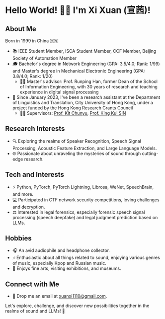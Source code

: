 # Hello World! 👋🏻 I'm Xi Xuan (宣茜)! 

## About Me
Born in 1999 in China 🇨🇳

- 📚 IEEE Student Member, ISCA Student Member, CCF Member, Beijing Society of Automation Member
- 🎓 Bachelor's degree in Network Engineering (GPA: 3.5/4.0; Rank: 1/99) and Master's degree in Mechanical Electronic Engineering (GPA: 3.8/4.0; Rank: 1/20)
  - 👨‍🏫 Master's advisor: Prof. Runping Han, former Dean of the School of Information Engineering, with 30 years of research and teaching experience in digital signal processing
- 📅 Since January 2023, I've been a research assistant at the Department of Linguistics and Translation, City University of Hong Kong, under a project funded by the Hong Kong Research Grants Council
  - 🧑‍💼 Supervisors: [Prof. Kit Chunyu](https://scholars.cityu.edu.hk/en/persons/chun-yu-kit(2fff9a86-374c-4ee3-8a94-3d7d866f0432).html), [Prof. King Kui SIN](https://www.researchgate.net/profile/King-Kui-Sin-2)

## Research Interests
- 🔍 Exploring the realms of Speaker Recognition, Speech Signal Processing, Acoustic Feature Extraction, and Large Language Models.
- 🌐 Passionate about unraveling the mysteries of sound through cutting-edge research.

## Tech and Interests
- ⚡ Python, PyTorch, PyTorch Lightning, Librosa, WeNet, SpeechBrain, and more.
- 💻 Participated in CTF network security competitions, loving challenges and decryption.
- ⚖️ Interested in legal forensics, especially forensic speech signal processing (speech deepfake) and legal judgment prediction based on LLMs.

## Hobbies
- 🎧 An avid audiophile and headphone collector.
- 🎶 Enthusiastic about all things related to sound, enjoying various genres of music, especially Kpop and Russian music.
- 🎨 Enjoys fine arts, visiting exhibitions, and museums.

## Connect with Me
- 📧 Drop me an email at [xuanxi1110@gmail.com](mailto:xuanxi1110@gmail.com).

Let's explore, challenge, and discover new possibilities together in the realms of sound and LLMs! 🚀
